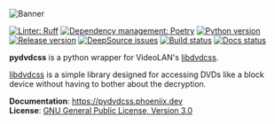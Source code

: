 ![Banner](https://rawcdn.githack.com/rlaphoenix/pydvdcss/dfea6bed42cf13cb9d5839ddc1c54f4efbc5ec5e/banner.png)

[![Linter: Ruff](https://img.shields.io/endpoint?url=https://raw.githubusercontent.com/astral-sh/ruff/main/assets/badge/v2.json)](https://github.com/astral-sh/ruff)
[![Dependency management: Poetry](https://img.shields.io/endpoint?url=https://python-poetry.org/badge/v0.json)](https://python-poetry.org/)
[![Python version](https://img.shields.io/pypi/pyversions/pydvdcss)](https://pypi.python.org/pypi/pydvdcss)
[![Release version](https://img.shields.io/pypi/v/pydvdcss)](https://pypi.python.org/pypi/pydvdcss)
[![DeepSource issues](https://deepsource.io/gh/rlaphoenix/pydvdcss.svg/?label=active+issues)](https://deepsource.io/gh/rlaphoenix/pydvdcss)
[![Build status](https://github.com/rlaphoenix/pydvdcss/actions/workflows/ci.yml/badge.svg)](https://github.com/rlaphoenix/pydvdcss/actions/workflows/ci.yml)
[![Docs status](https://readthedocs.org/projects/pydvdcss/badge/)](https://pydvdcss.readthedocs.io)

**pydvdcss** is a python wrapper for VideoLAN's [libdvdcss].

[libdvdcss] is a simple library designed for accessing DVDs like a block device without having to bother about the
decryption.

  [libdvdcss]: <https://www.videolan.org/developers/libdvdcss.html>

**Documentation**: https://pydvdcss.phoeniix.dev  
**License**: [GNU General Public License, Version 3.0](LICENSE)

